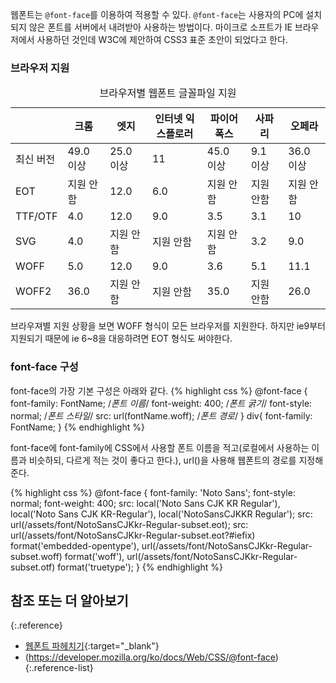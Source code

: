 
웹폰트는 `@font-face`를 이용하여 적용할 수 있다. `@font-face`는 사용자의 PC에 설치되지 않은 폰트를 서버에서 내려받아 사용하는 방법이다. 마이크로 소프트가 IE 브라우저에서 사용하던 것인데 W3C에 제안하여 CSS3 표준 초안이 되었다고 한다. 

### 브라우저 지원

<table>
	<caption>브라우저별 웹폰트 글꼴파일 지원</caption>
	<colgroup>
		<col width="15%">
		<col width="">
		<col width="">
		<col width="">
		<col width="">
		<col width="">
		<col width="">
	</colgroup>
	<thead>
		<tr>
			<th></th>
			<th>크롬</th>
			<th>엣지</th>
			<th>인터넷 익스플로러</th>
			<th>파이어폭스</th>
			<th>사파리</th>
			<th>오페라</th>
		</tr>
	</thead>
	<tbody>
		<tr>
			<td>최신 버전</td>
			<td>49.0 이상</td>
			<td>25.0 이상</td>
			<td>11</td>
			<td>45.0 이상</td>
			<td>9.1 이상</td>
			<td>36.0 이상</td>
		</tr>
		<tr>
			<td>EOT</td>
			<td>지원 안함</td>
			<td>12.0</td>
			<td>6.0</td>
			<td>지원 안함</td>
			<td>지원 안함</td>
			<td>지원 안함</td>
		</tr>
		<tr>
			<td>TTF/OTF</td>
			<td>4.0</td>
			<td>12.0</td>
			<td>9.0</td>
			<td>3.5</td>
			<td>3.1</td>
			<td>10</td>
		</tr>
		<tr>
			<td>SVG</td>
			<td>4.0</td>
			<td>지원 안함</td>
			<td>지원 안함</td>
			<td>지원 안함</td>
			<td>3.2</td>
			<td>9.0</td>
		</tr>
		<tr>
			<td class="cell-em">WOFF</td>
			<td class="cell-em">5.0</td>
			<td class="cell-em">12.0</td>
			<td class="cell-em">9.0</td>
			<td class="cell-em">3.6</td>
			<td class="cell-em">5.1</td>
			<td class="cell-em">11.1</td>
		</tr>
		<tr>
			<td>WOFF2</td>
			<td>36.0</td>
			<td>지원 안함</td>	
			<td>지원 안함</td>
			<td>35.0</td>
			<td>지원 안함</td>
			<td>26.0</td>
		</tr>
	</tbody>
</table>
브라우져별 지원 상황을 보면 WOFF 형식이 모든 브라우저를 지원한다. 하지만 ie9부터 지원되기 때문에 ie 6~8을 대응하려면 EOT 형식도 써야한다. 

### font-face 구성

font-face의 가장 기본 구성은 아래와 같다.
{% highlight css %}
@font-face {
	font-family: FontName; /*폰트 이름*/
	font-weight: 400; /*폰트 굵기*/
	font-style: normal; /*폰트 스타일*/
	src: url(fontName.woff); /*폰트 경로*/
}
div{
	font-family: FontName;
}
{% endhighlight %}

font-face에 font-family에 CSS에서 사용할 폰트 이름을 적고(로컬에서 사용하는 이름과 비슷하되, 다르게 적는 것이 좋다고 한다.), url()을 사용해 웹폰트의 경로를 지정해준다. 


{% highlight css %}
@font-face {
  font-family: 'Noto Sans';
  font-style: normal;
  font-weight: 400;
  src: local('Noto Sans CJK KR Regular'), local('Noto Sans CJK KR-Regular'), local('NotoSansCJKKR Regular');
  src: url(/assets/font/NotoSansCJKkr-Regular-subset.eot);
  src: url(/assets/font/NotoSansCJKkr-Regular-subset.eot?#iefix) format('embedded-opentype'),
       url(/assets/font/NotoSansCJKkr-Regular-subset.woff) format('woff'),
       url(/assets/font/NotoSansCJKkr-Regular-subset.otf) format('truetype');
}
{% endhighlight %}


## 참조 또는 더 알아보기
{:.reference}


- [웹폰트 파헤치기](http://beautifulcss.com/archives/431){:target="_blank"}
- (https://developer.mozilla.org/ko/docs/Web/CSS/@font-face)
{:.reference-list}
